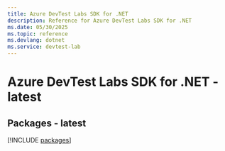 ```yaml
---
title: Azure DevTest Labs SDK for .NET
description: Reference for Azure DevTest Labs SDK for .NET
ms.date: 05/30/2025
ms.topic: reference
ms.devlang: dotnet
ms.service: devtest-lab
---
```

# Azure DevTest Labs SDK for .NET - latest
## Packages - latest
[!INCLUDE [packages](devtest-labs-index.md)]